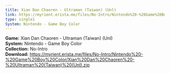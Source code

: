 ```yaml
---
title: Xian Dan Chaoren - Ultraman (Taiwan) (Unl)
link: https://myrient.erista.me/files/No-Intro/Nintendo%20-%20Game%20Boy%20Color/Xian%20Dan%20Chaoren%20-%20Ultraman%20(Taiwan)%20(Unl).zip
type: single1
System: Nintendo - Game Boy Color
---
```

<b>Game:</b> Xian Dan Chaoren - Ultraman (Taiwan) (Unl)<br>
<b>System:</b> Nintendo - Game Boy Color<br>
<b>Collection:</b> No-Intro<br>
<b>Download:</b> https://myrient.erista.me/files/No-Intro/Nintendo%20-%20Game%20Boy%20Color/Xian%20Dan%20Chaoren%20-%20Ultraman%20(Taiwan)%20(Unl).zip